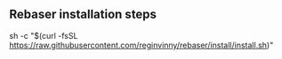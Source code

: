 ## Rebaser installation steps

sh -c "$(curl -fsSL https://raw.githubusercontent.com/reginvinny/rebaser/install/install.sh)"

 